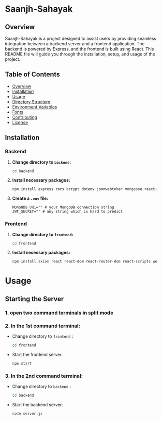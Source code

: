 # Saanjh-Sahayak

## Overview
Saanjh-Sahayak is a project designed to assist users by providing seamless integration between a backend server and a frontend application. The backend is powered by Express, and the frontend is built using React. This README file will guide you through the installation, setup, and usage of the project.

## Table of Contents
- [Overview](#overview)
- [Installation](#installation)
- [Usage](#usage)
- [Directory Structure](#directory-structure)
- [Environment Variables](#environment-variables)
- [Fonts](#fonts)
- [Contributing](#contributing)
- [License](#license)

## Installation

### Backend
1. **Change directory to `backend`:**
   ```bash
   cd backend
2. **Install necessary packages:**
    ```bash
    npm install express cors bcrypt dotenv jsonwebtoken mongoose react-router-dom
3. **Create a `.env` file:**
    ```env
    MONGODB_URI="" # your MongoDB connection string
    JWT_SECRET="" # any string which is hard to predict

### Frontend
1. **Change directory to `frontend`:**
    ```bash
    cd frontend
2. **Install necessary packages:**
    ```bash
    npm install axios react react-dom react-router-dom react-scripts web-vitals

# Usage
## Starting the Server
### 1. open two command terminals in split mode
### 2. In the 1st command terminal:
* Change directory to  `frontend` :
    ```bash
    cd frontend
* Start the frontend server:
    ```bash
    npm start
### 3. In the 2nd command terminal:
* Change directory to `backend` :
    ```bash
    cd backend
* Start the backend server:
    ```bash
    node server.js
